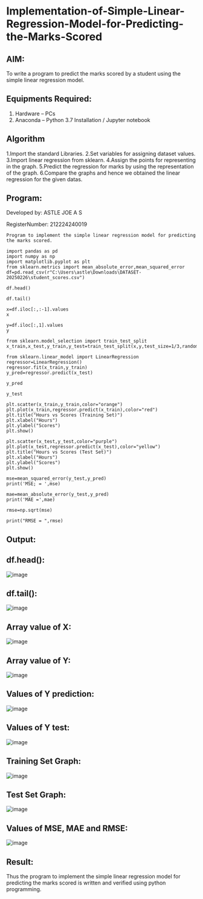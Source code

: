 # Implementation-of-Simple-Linear-Regression-Model-for-Predicting-the-Marks-Scored

## AIM:
To write a program to predict the marks scored by a student using the simple linear regression model.

## Equipments Required:
1. Hardware – PCs
2. Anaconda – Python 3.7 Installation / Jupyter notebook

## Algorithm

1.Import the standard Libraries.
2.Set variables for assigning dataset values.
3.Import linear regression from sklearn.
4.Assign the points for representing in the graph.
5.Predict the regression for marks by using the representation of the graph.
6.Compare the graphs and hence we obtained the linear regression for the given datas.

## Program:


Developed by: ASTLE JOE A S 

RegisterNumber: 212224240019 
```
Program to implement the simple linear regression model for predicting the marks scored.

import pandas as pd
import numpy as np
import matplotlib.pyplot as plt
from sklearn.metrics import mean_absolute_error,mean_squared_error
df=pd.read_csv(r"C:\Users\astle\Downloads\DATASET-20250226\student_scores.csv")

df.head()

df.tail()

x=df.iloc[:,:-1].values
x

y=df.iloc[:,1].values
y

from sklearn.model_selection import train_test_split
x_train,x_test,y_train,y_test=train_test_split(x,y,test_size=1/3,random_state=0)

from sklearn.linear_model import LinearRegression
regressor=LinearRegression()
regressor.fit(x_train,y_train)
y_pred=regressor.predict(x_test)

y_pred

y_test

plt.scatter(x_train,y_train,color="orange")
plt.plot(x_train,regressor.predict(x_train),color="red")
plt.title("Hours vs Scores (Training Set)")
plt.xlabel("Hours")
plt.ylabel("Scores")
plt.show()

plt.scatter(x_test,y_test,color="purple")
plt.plot(x_test,regressor.predict(x_test),color="yellow")
plt.title("Hours vs Scores (Test Set)")
plt.xlabel("Hours")
plt.ylabel("Scores")
plt.show()

mse=mean_squared_error(y_test,y_pred)
print('MSE; = ',mse)

mae=mean_absolute_error(y_test,y_pred)
print('MAE =',mae)

rmse=np.sqrt(mse)

print("RMSE = ",rmse)

```

## Output:
## df.head():
![image](https://github.com/user-attachments/assets/38217b6c-c50b-4cff-b6fd-6f4ca19ac592)
## df.tail():
![image](https://github.com/user-attachments/assets/5b263a24-f11d-4322-9e22-dc63e8187821)
## Array value of X:
![image](https://github.com/user-attachments/assets/6903282f-5b5b-49d2-a163-c1f7f5f0f03d)
## Array value of Y:
![image](https://github.com/user-attachments/assets/79999b6e-a053-404f-ae57-bfeb0d3e200c)
## Values of Y prediction:
![image](https://github.com/user-attachments/assets/1b25e5b3-183f-43cf-b4f8-f85fde26231c)
## Values of Y test:
![image](https://github.com/user-attachments/assets/91104fff-04e9-4d1b-a93a-9124706a2efb)
## Training Set Graph:
![image](https://github.com/user-attachments/assets/052321b9-5893-4d59-bcea-98a8e469b915)
## Test Set Graph:
![image](https://github.com/user-attachments/assets/f91f8b5f-6a87-45e0-ad1f-b7a4391a9b10)
## Values of MSE, MAE and RMSE:
![image](https://github.com/user-attachments/assets/198b4de0-426b-4372-84aa-a0c7e11d1970)


## Result:
Thus the program to implement the simple linear regression model for predicting the marks scored is written and verified using python programming.
